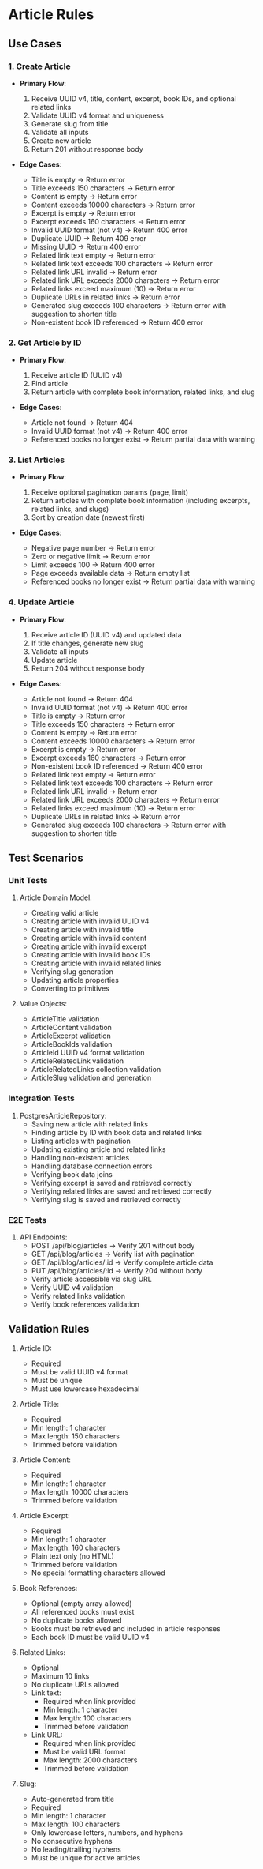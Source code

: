 # Article Rules

## Use Cases
### 1. Create Article
- **Primary Flow**:
  1. Receive UUID v4, title, content, excerpt, book IDs, and optional related links
  2. Validate UUID v4 format and uniqueness
  3. Generate slug from title
  4. Validate all inputs
  5. Create new article
  6. Return 201 without response body

- **Edge Cases**:
  - Title is empty → Return error
  - Title exceeds 150 characters → Return error
  - Content is empty → Return error
  - Content exceeds 10000 characters → Return error
  - Excerpt is empty → Return error
  - Excerpt exceeds 160 characters → Return error
  - Invalid UUID format (not v4) → Return 400 error
  - Duplicate UUID → Return 409 error
  - Missing UUID → Return 400 error
  - Related link text empty → Return error
  - Related link text exceeds 100 characters → Return error
  - Related link URL invalid → Return error
  - Related link URL exceeds 2000 characters → Return error
  - Related links exceed maximum (10) → Return error
  - Duplicate URLs in related links → Return error
  - Generated slug exceeds 100 characters → Return error with suggestion to shorten title
  - Non-existent book ID referenced → Return 400 error

### 2. Get Article by ID
- **Primary Flow**:
  1. Receive article ID (UUID v4)
  2. Find article
  3. Return article with complete book information, related links, and slug

- **Edge Cases**:
  - Article not found → Return 404
  - Invalid UUID format (not v4) → Return 400 error
  - Referenced books no longer exist → Return partial data with warning

### 3. List Articles
- **Primary Flow**:
  1. Receive optional pagination params (page, limit)
  2. Return articles with complete book information (including excerpts, related links, and slugs)
  3. Sort by creation date (newest first)

- **Edge Cases**:
  - Negative page number → Return error
  - Zero or negative limit → Return error
  - Limit exceeds 100 → Return 400 error
  - Page exceeds available data → Return empty list
  - Referenced books no longer exist → Return partial data with warning

### 4. Update Article
- **Primary Flow**:
  1. Receive article ID (UUID v4) and updated data
  2. If title changes, generate new slug
  3. Validate all inputs
  4. Update article
  5. Return 204 without response body

- **Edge Cases**:
  - Article not found → Return 404
  - Invalid UUID format (not v4) → Return 400 error
  - Title is empty → Return error
  - Title exceeds 150 characters → Return error
  - Content is empty → Return error
  - Content exceeds 10000 characters → Return error
  - Excerpt is empty → Return error
  - Excerpt exceeds 160 characters → Return error
  - Non-existent book ID referenced → Return 400 error
  - Related link text empty → Return error
  - Related link text exceeds 100 characters → Return error
  - Related link URL invalid → Return error
  - Related link URL exceeds 2000 characters → Return error
  - Related links exceed maximum (10) → Return error
  - Duplicate URLs in related links → Return error
  - Generated slug exceeds 100 characters → Return error with suggestion to shorten title

## Test Scenarios

### Unit Tests
1. Article Domain Model:
   - Creating valid article
   - Creating article with invalid UUID v4
   - Creating article with invalid title
   - Creating article with invalid content
   - Creating article with invalid excerpt
   - Creating article with invalid book IDs
   - Creating article with invalid related links
   - Verifying slug generation
   - Updating article properties
   - Converting to primitives

2. Value Objects:
   - ArticleTitle validation
   - ArticleContent validation
   - ArticleExcerpt validation
   - ArticleBookIds validation
   - ArticleId UUID v4 format validation
   - ArticleRelatedLink validation
   - ArticleRelatedLinks collection validation
   - ArticleSlug validation and generation

### Integration Tests
1. PostgresArticleRepository:
   - Saving new article with related links
   - Finding article by ID with book data and related links
   - Listing articles with pagination
   - Updating existing article and related links
   - Handling non-existent articles
   - Handling database connection errors
   - Verifying book data joins
   - Verifying excerpt is saved and retrieved correctly
   - Verifying related links are saved and retrieved correctly
   - Verifying slug is saved and retrieved correctly

### E2E Tests
1. API Endpoints:
   - POST /api/blog/articles → Verify 201 without body
   - GET /api/blog/articles → Verify list with pagination
   - GET /api/blog/articles/:id → Verify complete article data
   - PUT /api/blog/articles/:id → Verify 204 without body
   - Verify article accessible via slug URL
   - Verify UUID v4 validation
   - Verify related links validation
   - Verify book references validation

## Validation Rules

1. Article ID:
   - Required
   - Must be valid UUID v4 format
   - Must be unique
   - Must use lowercase hexadecimal

2. Article Title:
   - Required
   - Min length: 1 character
   - Max length: 150 characters
   - Trimmed before validation

3. Article Content:
   - Required
   - Min length: 1 character
   - Max length: 10000 characters
   - Trimmed before validation

4. Article Excerpt:
   - Required
   - Min length: 1 character
   - Max length: 160 characters
   - Plain text only (no HTML)
   - Trimmed before validation
   - No special formatting characters allowed

5. Book References:
   - Optional (empty array allowed)
   - All referenced books must exist
   - No duplicate books allowed
   - Books must be retrieved and included in article responses
   - Each book ID must be valid UUID v4

6. Related Links:
   - Optional
   - Maximum 10 links
   - No duplicate URLs allowed
   - Link text:
     - Required when link provided
     - Min length: 1 character
     - Max length: 100 characters
     - Trimmed before validation
   - Link URL:
     - Required when link provided
     - Must be valid URL format
     - Max length: 2000 characters
     - Trimmed before validation

7. Slug:
   - Auto-generated from title
   - Required
   - Min length: 1 character
   - Max length: 100 characters
   - Only lowercase letters, numbers, and hyphens
   - No consecutive hyphens
   - No leading/trailing hyphens
   - Must be unique for active articles
